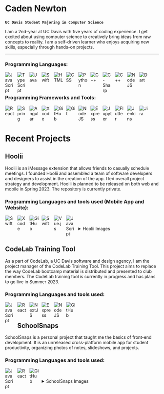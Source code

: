 # Caden Newton

**`UC Davis Student Majoring in Computer Science`**

I am a 2nd-year at UC Davis with five years of coding experience. I get excited about using computer science to creatively bring ideas from raw concepts to reality. I am a self-driven learner who enjoys acquiring new skills, especially through hands-on projects.

---

### Programming Languages:

<img align="left" alt="JavaScript" width="30px" style="padding-right:10px;" src="https://cdn.jsdelivr.net/gh/devicons/devicon/icons/javascript/javascript-plain.svg" />
<img align="left" alt="TypeScript" width="30px" style="padding-right:10px;" src="https://cdn.jsdelivr.net/gh/devicons/devicon/icons/typescript/typescript-plain.svg" />
<img align="left" alt="Java" width="30px" style="padding-right:10px;" src="https://cdn.jsdelivr.net/gh/devicons/devicon/icons/java/java-original.svg"/>
<img align="left" alt="Swift" width="30px" style="padding-right:10px;" src="https://cdn.jsdelivr.net/gh/devicons/devicon/icons/swift/swift-original.svg"/>
<img align="left" alt="HTML" width="30px" style="padding-right:10px;" src="https://cdn.jsdelivr.net/gh/devicons/devicon/icons/html5/html5-plain.svg" />
<img align="left" alt="CSS" width="30px" style="padding-right:10px;" src="https://cdn.jsdelivr.net/gh/devicons/devicon/icons/css3/css3-plain.svg" />
<img align="left" alt="Python" width="30px" style="padding-right:10px;" src="https://cdn.jsdelivr.net/gh/devicons/devicon/icons/python/python-original.svg" />
<img align="left" alt="C++" width="30px" style="padding-right:10px;" src="https://cdn.jsdelivr.net/gh/devicons/devicon/icons/cplusplus/cplusplus-line.svg" />
<img align="left" alt="C-Sharp" width="30px" style="padding-right:10px;" src="https://cdn.jsdelivr.net/gh/devicons/devicon/icons/csharp/csharp-original.svg" />
<img align="left" alt="C++" width="30px" style="padding-right:10px;" src="https://cdn.jsdelivr.net/gh/devicons/devicon/icons/c/c-original.svg" />
<img align="left" alt="NodeJS" width="30px" style="padding-right:10px;" src="https://cdn.jsdelivr.net/gh/devicons/devicon/icons/nodejs/nodejs-original.svg" />
<img align="left" alt="Dart" width="30px" style="padding-right:10px;" src="https://cdn.jsdelivr.net/gh/devicons/devicon/icons/dart/dart-original.svg" />
<br />
<br />

#

### Programming Frameworks and Tools:
<img align="left" alt="React" width="30px" style="padding-right:10px;" src="https://cdn.jsdelivr.net/gh/devicons/devicon/icons/react/react-original.svg" />
<img align="left" alt="Spring" width="30px" style="padding-right:10px;" src="https://cdn.jsdelivr.net/gh/devicons/devicon/icons/spring/spring-original.svg" />
<img align="left" alt="Angular" width="30px" style="padding-right:10px;" src="https://cdn.jsdelivr.net/gh/devicons/devicon/icons/angularjs/angularjs-plain.svg" />
<img align="left" alt="Xcode" width="30px" style="padding-right:10px;" src="https://cdn.jsdelivr.net/gh/devicons/devicon/icons/xcode/xcode-original.svg" />
<img align="left" alt="GitHub" width="30px" style="padding-right:10px;" src="https://cdn.jsdelivr.net/gh/devicons/devicon/icons/github/github-original.svg" />
<img align="left" alt="Git" width="30px" style="padding-right:10px;" src="https://cdn.jsdelivr.net/gh/devicons/devicon/icons/git/git-original.svg" />
<img align="left" alt="NodeJS" width="30px" style="padding-right:10px;" src="https://cdn.jsdelivr.net/gh/devicons/devicon/icons/nodejs/nodejs-original.svg" />
<img align="left" alt="Express" width="30px" style="padding-right:10px;" src="https://cdn.jsdelivr.net/gh/devicons/devicon/icons/express/express-original-wordmark.svg" />
<img align="left" alt="Jupyter" width="30px" style="padding-right:10px;" src="https://cdn.jsdelivr.net/gh/devicons/devicon/icons/jupyter/jupyter-original-wordmark.svg" />
<img align="left" alt="Flutter" width="30px" style="padding-right:10px;" src="https://cdn.jsdelivr.net/gh/devicons/devicon/icons/flutter/flutter-original.svg" />
<img align="left" alt="Jenkins" width="30px" style="padding-right:10px;" src="https://cdn.jsdelivr.net/gh/devicons/devicon/icons/jenkins/jenkins-original.svg" />
<img align="left" alt="Jira" width="30px" style="padding-right:10px;" src="https://cdn.jsdelivr.net/gh/devicons/devicon/icons/jira/jira-original.svg" />
<br/>
<br/>

<br/>

# Recent Projects

## Hoolii

Hoolii is an iMessage extension that allows friends to casually schedule meetings. I founded Hoolii and assembled a team of software developers and designers to assist in the creation of the app. I led overall project strategy and development. Hoolii is planned to be released on both web and mobile in Spring 2023. The repository is currently private.

### Programming Languages and tools used (Mobile App and Website):
<img align="left" alt="Swift" width="30px" style="padding-right:10px;" src="https://cdn.jsdelivr.net/gh/devicons/devicon/icons/swift/swift-original.svg"/>
<img align="left" alt="Xcode" width="30px" style="padding-right:10px;" src="https://cdn.jsdelivr.net/gh/devicons/devicon/icons/xcode/xcode-original.svg" />
<img align="left" alt="GitHub" width="30px" style="padding-right:10px;" src="https://cdn.jsdelivr.net/gh/devicons/devicon/icons/github/github-original.svg" />
<img align="left" alt="Swift" width="30px" style="padding-right:10px;" src="https://cdn.jsdelivr.net/gh/devicons/devicon/icons/swift/swift-original.svg"/>
<img align="left" alt="Vue.js" width="30px" style="padding-right:10px;" src="https://cdn.jsdelivr.net/gh/devicons/devicon/icons/vuejs/vuejs-original.svg"/>
<img align="left" alt="JavaScript" width="30px" style="padding-right:10px;" src="https://cdn.jsdelivr.net/gh/devicons/devicon/icons/javascript/javascript-plain.svg" />

<br/>
<br/>

<details>
    <summary>Hoolii Images</summary>

<img src="https://raw.githubusercontent.com/canewton/canewton/main/HooliiImages/Set-Meeting-Dates.PNG" alt="Set-Meeting-Dates" width="130px" style="padding-right:10px;" />
<img src="https://raw.githubusercontent.com/canewton/canewton/main/HooliiImages/Filling-Availability.PNG" alt="Filling-Availability" width="130px" style="padding-right:10px;" />
<img src="https://raw.githubusercontent.com/canewton/canewton/main/HooliiImages/View-Availabilities.PNG" alt="View-Availabilities" width="130px" style="padding-right:10px;" />
<img src="https://raw.githubusercontent.com/canewton/canewton/main/HooliiImages/Create-Profile.PNG" alt="Create-Profile" width="130px" style="padding-right:10px;" />
<img src="https://raw.githubusercontent.com/canewton/canewton/main/HooliiImages/Send-Message.PNG" alt="Send-Message" width="130px" style="padding-right:10px;" />
     
</details>

<br/>

## CodeLab Training Tool

As a part of CodeLab, a UC Davis software and design agency, I am the project manager of the CodeLab Training Tool. This project aims to replace the way CodeLab bootcamp material is distributed and presented to club members. The CodeLab training tool is currently in progress and has plans to go live in Summer 2023.

### Programming Languages and tools used:
<img align="left" alt="JavaScript" width="30px" style="padding-right:10px;" src="https://cdn.jsdelivr.net/gh/devicons/devicon/icons/javascript/javascript-plain.svg" />
<img align="left" alt="React" width="30px" style="padding-right:10px;" src="https://cdn.jsdelivr.net/gh/devicons/devicon/icons/react/react-original.svg" />
<img align="left" alt="NextJS" width="30px" style="padding-right:10px;" src="https://cdn.jsdelivr.net/gh/devicons/devicon/icons/nextjs/nextjs-original.svg"  />
<img align="left" alt="Express" width="30px" style="padding-right:10px;" src="https://cdn.jsdelivr.net/gh/devicons/devicon/icons/express/express-original-wordmark.svg" />
<img align="left" alt="NodeJS" width="30px" style="padding-right:10px;" src="https://cdn.jsdelivr.net/gh/devicons/devicon/icons/nodejs/nodejs-original.svg" />
<img align="left" alt="GitHub" width="30px" style="padding-right:10px;" src="https://cdn.jsdelivr.net/gh/devicons/devicon/icons/github/github-original.svg" />

<br/>
<br/>

## SchoolSnaps

SchoolSnaps is a personal project that taught me the basics of front-end development. It is an unreleased
cross-platform mobile app for student productivity, organizing photos of notes, slideshows, and projects.

### Programming Languages and tools used:
<img align="left" alt="JavaScript" width="30px" style="padding-right:10px;" src="https://cdn.jsdelivr.net/gh/devicons/devicon/icons/javascript/javascript-plain.svg" />
<img align="left" alt="React" width="30px" style="padding-right:10px;" src="https://cdn.jsdelivr.net/gh/devicons/devicon/icons/react/react-original.svg" />
<img align="left" alt="GitHub" width="30px" style="padding-right:10px;" src="https://cdn.jsdelivr.net/gh/devicons/devicon/icons/github/github-original.svg" />

<br/>
<br/>

<details>
    <summary>SchoolSnaps Images</summary>

<img src="https://raw.githubusercontent.com/canewton/canewton/main/SchoolSnapsImages/Assignments-Current.PNG" alt="Assignments-Current" width="130px" style="padding-right:10px;" />
<img src="https://raw.githubusercontent.com/canewton/canewton/main/SchoolSnapsImages/Home.PNG" alt="Home" width="130px" style="padding-right:10px;" />
<img src="https://raw.githubusercontent.com/canewton/canewton/main/SchoolSnapsImages/New-Assignment.PNG" alt="New-Assignment" width="130px" style="padding-right:10px;" />
<img src="https://raw.githubusercontent.com/canewton/canewton/main/SchoolSnapsImages/New-Class.PNG" alt="New-Class" width="130px" style="padding-right:10px;" />
<img src="https://raw.githubusercontent.com/canewton/canewton/main/SchoolSnapsImages/New-Note.PNG" alt="New-Note" width="130px" style="padding-right:10px;" />
     
</details>

